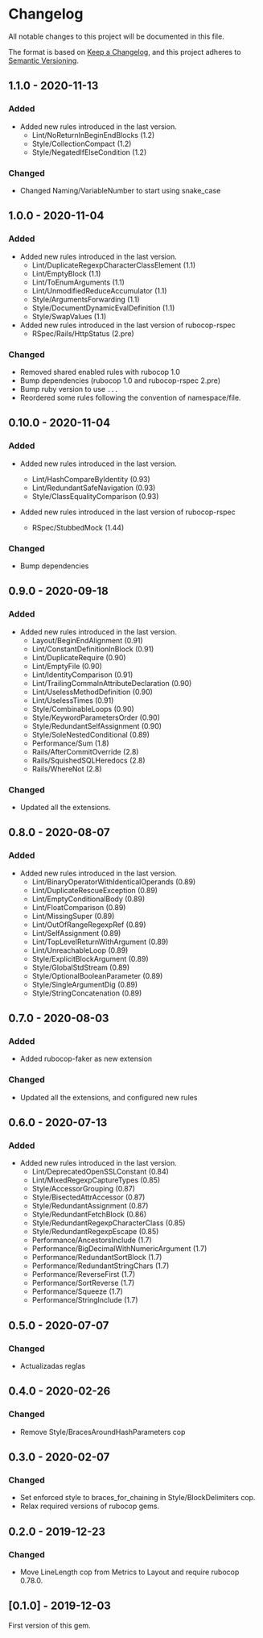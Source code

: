 # Changelog

All notable changes to this project will be documented in this file.

The format is based on [Keep a Changelog](https://keepachangelog.com/en/1.0.0/),
and this project adheres to [Semantic Versioning](https://semver.org/spec/v2.0.0.html).

## 1.1.0 - 2020-11-13
### Added
- Added new rules introduced in the last version.
    - Lint/NoReturnInBeginEndBlocks (1.2)
    - Style/CollectionCompact (1.2)
    - Style/NegatedIfElseCondition (1.2)

### Changed
- Changed Naming/VariableNumber to start using snake_case

## 1.0.0 - 2020-11-04
### Added
- Added new rules introduced in the last version.
    - Lint/DuplicateRegexpCharacterClassElement (1.1)
    - Lint/EmptyBlock (1.1)
    - Lint/ToEnumArguments (1.1)
    - Lint/UnmodifiedReduceAccumulator (1.1)
    - Style/ArgumentsForwarding (1.1)
    - Style/DocumentDynamicEvalDefinition (1.1)
    - Style/SwapValues (1.1)
- Added new rules introduced in the last version of rubocop-rspec
    - RSpec/Rails/HttpStatus (2.pre)

### Changed
- Removed shared enabled rules with rubocop 1.0
- Bump dependencies (rubocop 1.0 and rubocop-rspec 2.pre)
- Bump ruby version to use `...`
- Reordered some rules following the convention of namespace/file.


## 0.10.0 - 2020-11-04
### Added
- Added new rules introduced in the last version.
    - Lint/HashCompareByIdentity (0.93)
    - Lint/RedundantSafeNavigation (0.93)
    - Style/ClassEqualityComparison (0.93)

- Added new rules introduced in the last version of rubocop-rspec
    - RSpec/StubbedMock (1.44)

### Changed
- Bump dependencies

## 0.9.0 - 2020-09-18
### Added
- Added new rules introduced in the last version.
    - Layout/BeginEndAlignment (0.91)
    - Lint/ConstantDefinitionInBlock (0.91)
    - Lint/DuplicateRequire (0.90)
    - Lint/EmptyFile (0.90)
    - Lint/IdentityComparison (0.91)
    - Lint/TrailingCommaInAttributeDeclaration (0.90)
    - Lint/UselessMethodDefinition (0.90)
    - Lint/UselessTimes (0.91)
    - Style/CombinableLoops (0.90)
    - Style/KeywordParametersOrder (0.90)
    - Style/RedundantSelfAssignment (0.90)
    - Style/SoleNestedConditional (0.89)
    - Performance/Sum (1.8)
    - Rails/AfterCommitOverride (2.8)
    - Rails/SquishedSQLHeredocs (2.8)
    - Rails/WhereNot (2.8)

### Changed
- Updated all the extensions.

## 0.8.0 - 2020-08-07

### Added
- Added new rules introduced in the last version.
    - Lint/BinaryOperatorWithIdenticalOperands (0.89)
    - Lint/DuplicateRescueException (0.89)
    - Lint/EmptyConditionalBody (0.89)
    - Lint/FloatComparison (0.89)
    - Lint/MissingSuper (0.89)
    - Lint/OutOfRangeRegexpRef (0.89)
    - Lint/SelfAssignment (0.89)
    - Lint/TopLevelReturnWithArgument (0.89)
    - Lint/UnreachableLoop (0.89)
    - Style/ExplicitBlockArgument (0.89)
    - Style/GlobalStdStream (0.89)
    - Style/OptionalBooleanParameter (0.89)
    - Style/SingleArgumentDig (0.89)
    - Style/StringConcatenation (0.89)

## 0.7.0 - 2020-08-03

### Added
- Added rubocop-faker as new extension

### Changed
- Updated all the extensions, and configured new rules

## 0.6.0 - 2020-07-13

### Added
- Added new rules introduced in the last version.
    - Lint/DeprecatedOpenSSLConstant (0.84)
    - Lint/MixedRegexpCaptureTypes (0.85)
    - Style/AccessorGrouping (0.87)
    - Style/BisectedAttrAccessor (0.87)
    - Style/RedundantAssignment (0.87)
    - Style/RedundantFetchBlock (0.86)
    - Style/RedundantRegexpCharacterClass (0.85)
    - Style/RedundantRegexpEscape (0.85)
    - Performance/AncestorsInclude (1.7)
    - Performance/BigDecimalWithNumericArgument (1.7)
    - Performance/RedundantSortBlock (1.7)
    - Performance/RedundantStringChars (1.7)
    - Performance/ReverseFirst (1.7)
    - Performance/SortReverse (1.7)
    - Performance/Squeeze (1.7)
    - Performance/StringInclude (1.7)

## 0.5.0 - 2020-07-07

### Changed
- Actualizadas reglas

## 0.4.0 - 2020-02-26

### Changed
- Remove Style/BracesAroundHashParameters cop

## 0.3.0 - 2020-02-07

### Changed
- Set enforced style to braces_for_chaining in Style/BlockDelimiters cop.
- Relax required versions of rubocop gems.

## 0.2.0 - 2019-12-23

### Changed
- Move LineLength cop from Metrics to Layout and require rubocop 0.78.0.

## [0.1.0] - 2019-12-03

First version of this gem.
